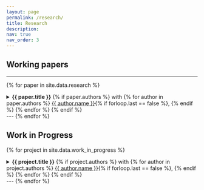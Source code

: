 ```yaml
---
layout: page
permalink: /research/
title: Research
description:
nav: true
nav_order: 3
---
```


## Working papers

---

{% for paper in site.data.research %}
<details>
  <summary>
    <strong>{{ paper.title }}</strong>
    {% if paper.authors %}
      with 
      {% for author in paper.authors %}
        <a href="{{ author.url }}" target="_blank">{{ author.name }}</a>{% if forloop.last == false %}, {% endif %}
      {% endfor %}
    {% endif %}
  </summary>
  <p><em>{{ paper.abstract }}</em></p>

  {% if paper.link %}
    <p><a href="{{ paper.link }}" target="_blank">Download PDF</a></p>
  {% endif %}

  {% if paper.pdf %}
    <p><a href="{{ paper.pdf }}" target="_blank">Download PDF</a></p>
  {% endif %}
</details>
---
{% endfor %}

## Work in Progress

{% for project in site.data.work_in_progress %}
<details>
  <summary>
    <strong>{{ project.title }}</strong>
    {% if project.authors %}
      with 
      {% for author in project.authors %}
        <a href="{{ author.url }}" target="_blank">{{ author.name }}</a>{% if forloop.last == false %}, {% endif %}
      {% endfor %}
    {% endif %}
  </summary>
  <p><em>{{ project.description }}</em></p>
</details>
---
{% endfor %}



